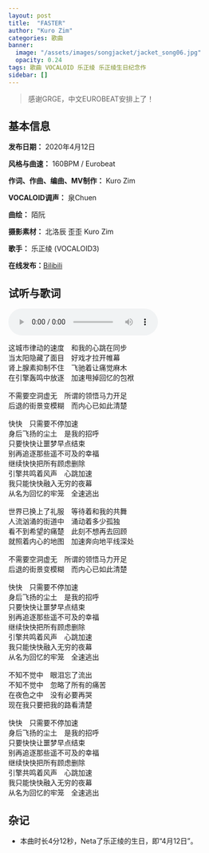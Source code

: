 ```yaml
---
layout: post
title:  "FASTER"
author: "Kuro Zim"
categories: 歌曲
banner: 
  image: "/assets/images/songjacket/jacket_song06.jpg"
  opacity: 0.24
tags: 歌曲 VOCALOID 乐正绫 乐正绫生日纪念作
sidebar: []
---
```


> 感谢GRGE，中文EUROBEAT安排上了！

## 基本信息

**发布日期：** 2020年4月12日

**风格与曲速：** 160BPM / Eurobeat

**作词、作曲、编曲、MV制作：** Kuro Zim

**VOCALOID调声：** 泉Chuen

**曲绘：** 陌阮

**摄影素材：** 北洛辰 歪歪 Kuro Zim

**歌手：** 乐正绫 (VOCALOID3) 

**在线发布：**[Bilibili](https://www.bilibili.com/video/av625070837)

## 试听与歌词

<audio controls><source src="/assets/audio/song06.mp3" type="audio/mp3"></audio>

<pre>
这城市律动的速度　和我的心跳在同步
当太阳隐藏了面目　好戏才拉开帷幕
肾上腺素抑制不住　飞驰着让痛觉麻木
在引擎轰鸣中放逐　加速甩掉回忆的包袱

不需要空洞虚无　所谓的领悟马力开足
后退的街景变模糊　而内心已如此清楚

快快　只需要不停加速
身后飞扬的尘土　是我的招呼
只要快快让噩梦早点结束
别再追逐那些遥不可及的幸福
继续快快把所有顾虑删除
引擎共鸣着风声　心跳加速
我只能快快融入无穷的夜幕
从名为回忆的牢笼　全速逃出

世界已换上了礼服　等待着和我的共舞
人流汹涌的街道中　涌动着多少孤独
看不到希望的痛楚　此刻不想再去回顾
就照着内心的地图　加速奔向地平线深处

不需要空洞虚无　所谓的领悟马力开足
后退的街景变模糊　而内心已如此清楚 

快快　只需要不停加速
身后飞扬的尘土　是我的招呼
只要快快让噩梦早点结束
别再追逐那些遥不可及的幸福
继续快快把所有顾虑删除
引擎共鸣着风声　心跳加速
我只能快快融入无穷的夜幕
从名为回忆的牢笼　全速逃出

不知不觉中　眼泪忘了流出
不知不觉中　忽略了所有的痛苦
在夜色之中　没有必要再哭
现在我只要把我的路看清楚

快快　只需要不停加速
身后飞扬的尘土　是我的招呼
只要快快让噩梦早点结束
别再追逐那些遥不可及的幸福
继续快快把所有顾虑删除
引擎共鸣着风声　心跳加速
我只能快快融入无穷的夜幕
从名为回忆的牢笼　全速逃出
</pre>

## 杂记

* 本曲时长4分12秒，Neta了乐正绫的生日，即“4月12日”。